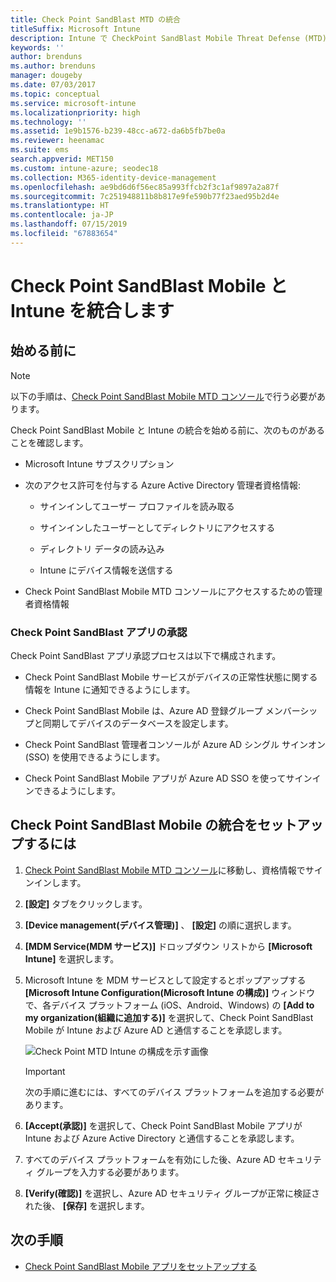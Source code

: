 ```yaml
---
title: Check Point SandBlast MTD の統合
titleSuffix: Microsoft Intune
description: Intune で CheckPoint SandBlast Mobile Threat Defense (MTD) をセットアップし、モバイル デバイスから会社のリソースへのアクセスを制御する方法。
keywords: ''
author: brenduns
ms.author: brenduns
manager: dougeby
ms.date: 07/03/2017
ms.topic: conceptual
ms.service: microsoft-intune
ms.localizationpriority: high
ms.technology: ''
ms.assetid: 1e9b1576-b239-48cc-a672-da6b5fb7be0a
ms.reviewer: heenamac
ms.suite: ems
search.appverid: MET150
ms.custom: intune-azure; seodec18
ms.collection: M365-identity-device-management
ms.openlocfilehash: ae9bd6d6f56ec85a993ffcb2f3c1af9897a2a87f
ms.sourcegitcommit: 7c251948811b8b817e9fe590b77f23aed95b2d4e
ms.translationtype: HT
ms.contentlocale: ja-JP
ms.lasthandoff: 07/15/2019
ms.locfileid: "67883654"
---
```

# <a name="integrate-check-point-sandblast-mobile-with-intune"></a>Check Point SandBlast Mobile と Intune を統合します

## <a name="before-you-begin"></a>始める前に

> [!NOTE] 
> 以下の手順は、[Check Point SandBlast Mobile MTD コンソール](https://intune-4.eu1.locsec.net/)で行う必要があります。

Check Point SandBlast Mobile と Intune の統合を始める前に、次のものがあることを確認します。

- Microsoft Intune サブスクリプション

- 次のアクセス許可を付与する Azure Active Directory 管理者資格情報:

  - サインインしてユーザー プロファイルを読み取る

  - サインインしたユーザーとしてディレクトリにアクセスする

  - ディレクトリ データの読み込み

  - Intune にデバイス情報を送信する

- Check Point SandBlast Mobile MTD コンソールにアクセスするための管理者資格情報

### <a name="check-point-sandblast-app-authorization"></a>Check Point SandBlast アプリの承認

Check Point SandBlast アプリ承認プロセスは以下で構成されます。

- Check Point SandBlast Mobile サービスがデバイスの正常性状態に関する情報を Intune に通知できるようにします。

- Check Point SandBlast Mobile は、Azure AD 登録グループ メンバーシップと同期してデバイスのデータベースを設定します。

- Check Point SandBlast 管理者コンソールが Azure AD シングル サインオン (SSO) を使用できるようにします。

- Check Point SandBlast Mobile アプリが Azure AD SSO を使ってサインインできるようにします。

## <a name="to-set-up-check-point-sandblast-mobile-integration"></a>Check Point SandBlast Mobile の統合をセットアップするには

1. [Check Point SandBlast Mobile MTD コンソール](https://intune-4.eu1.locsec.net/)に移動し、資格情報でサインインします。

2. **[設定]** タブをクリックします。

3. **[Device management\(デバイス管理\)]** 、 **[設定]** の順に選択します。

4. **[MDM Service\(MDM サービス\)]** ドロップダウン リストから **[Microsoft Intune]** を選択します。

5. Microsoft Intune を MDM サービスとして設定するとポップアップする **[Microsoft Intune Configuration\(Microsoft Intune の構成\)]** ウィンドウで、各デバイス プラットフォーム (iOS、Android、Windows) の **[Add to my organization\(組織に追加する\)]** を選択して、Check Point SandBlast Mobile が Intune および Azure AD と通信することを承認します。

    ![Check Point MTD Intune の構成を示す画像](./media/checkpoint-MTD-1.PNG)

    > [!IMPORTANT]
    > 次の手順に進むには、すべてのデバイス プラットフォームを追加する必要があります。

6. **[Accept\(承認\)]** を選択して、Check Point SandBlast Mobile アプリが Intune および Azure Active Directory と通信することを承認します。

7. すべてのデバイス プラットフォームを有効にした後、Azure AD セキュリティ グループを入力する必要があります。

8. **[Verify\(確認\)]** を選択し、Azure AD セキュリティ グループが正常に検証された後、 **[保存]** を選択します。

## <a name="next-steps"></a>次の手順

- [Check Point SandBlast Mobile アプリをセットアップする](mtd-apps-ios-app-configuration-policy-add-assign.md)
